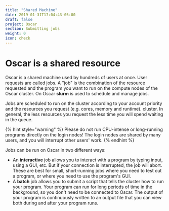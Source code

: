 ```yaml
---
title: "Shared Machine"
date: 2019-01-31T17:04:43-05:00
draft: false
project: Oscar
section: Submitting jobs
weight: 0
icon: check
---
```


# Oscar is a shared resource

Oscar is a shared machine used by hundreds of users at once. User
requests are called jobs.  A "job" is the combination of the resource
requested and the program you want to run on the compute nodes of
the Oscar cluster. On Oscar **slurm** is used to schedule and
manage jobs.

Jobs are scheduled to run on the cluster according to your account
priority and the resources you request (e.g. cores, memory and runtime).
cluster.  In general, the less resources you request the less time
you will spend waiting in the queue.

{% hint style="warning" %}
Please do not run CPU-intense or long-running programs directly on
the login nodes! The login nodes are shared by many users, and you will
interrupt other users' work.
{% endhint %}

Jobs can be run on Oscar in two different ways:

-   An **interactive** job allows you to interact with a program by
    typing input, using a GUI, etc. But if your connection is
    interrupted, the job will abort. These are best for small,
    short-running jobs where you need to test out a program, or where
    you need to use the program's GUI.
-   A **batch** job allows you to submit a script that tells the cluster
    how to run your program. Your program can run for long periods of
    time in the background, so you don't need to be connected to Oscar.
    The output of your program is continuously written to an output file
    that you can view both during and after your program runs.
